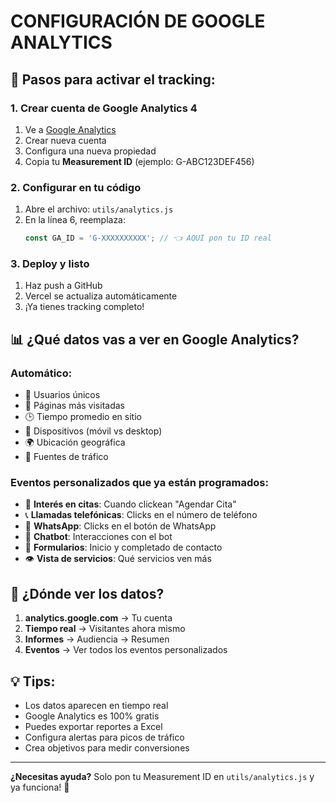 # CONFIGURACIÓN DE GOOGLE ANALYTICS

## 🎯 Pasos para activar el tracking:

### 1. Crear cuenta de Google Analytics 4
1. Ve a [Google Analytics](https://analytics.google.com/)
2. Crear nueva cuenta
3. Configura una nueva propiedad
4. Copia tu **Measurement ID** (ejemplo: G-ABC123DEF456)

### 2. Configurar en tu código
1. Abre el archivo: `utils/analytics.js`
2. En la línea 6, reemplaza:
   ```javascript
   const GA_ID = 'G-XXXXXXXXXX'; // 👈 AQUÍ pon tu ID real
   ```

### 3. Deploy y listo
1. Haz push a GitHub
2. Vercel se actualiza automáticamente
3. ¡Ya tienes tracking completo!

## 📊 ¿Qué datos vas a ver en Google Analytics?

### Automático:
- 👥 Usuarios únicos
- 📄 Páginas más visitadas  
- 🕒 Tiempo promedio en sitio
- 📱 Dispositivos (móvil vs desktop)
- 🌍 Ubicación geográfica
- 🔗 Fuentes de tráfico

### Eventos personalizados que ya están programados:
- 🦷 **Interés en citas**: Cuando clickean "Agendar Cita"
- 📞 **Llamadas telefónicas**: Clicks en el número de teléfono
- 💬 **WhatsApp**: Clicks en el botón de WhatsApp
- 🤖 **Chatbot**: Interacciones con el bot
- 📝 **Formularios**: Inicio y completado de contacto
- 👁️ **Vista de servicios**: Qué servicios ven más

## 🚀 ¿Dónde ver los datos?

1. **analytics.google.com** → Tu cuenta
2. **Tiempo real** → Visitantes ahora mismo
3. **Informes** → Audiencia → Resumen
4. **Eventos** → Ver todos los eventos personalizados

## 💡 Tips:

- Los datos aparecen en tiempo real
- Google Analytics es 100% gratis
- Puedes exportar reportes a Excel
- Configura alertas para picos de tráfico
- Crea objetivos para medir conversiones

---

**¿Necesitas ayuda?** Solo pon tu Measurement ID en `utils/analytics.js` y ya funciona! 🎉
